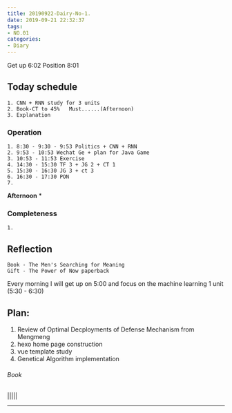 ```yaml
---
title: 20190922-Dairy-No-1.
date: 2019-09-21 22:32:37
tags:
- NO.01
categories:
- Diary
---
```



Get up 6:02  Position 8:01

## Today schedule 
	1. CNN + RNN study for 3 units
	2. Book-CT to 45% 	Must......(Afternoon)
	3. Explanation

### Operation
	1. 8:30 - 9:30 - 9:53 Politics + CNN + RNN
	2. 9:53 - 10:53 Wechat Ge + plan for Java Game
	3. 10:53 - 11:53 Exercise
	4. 14:30 - 15:30 TF 3 + JG 2 + CT 1
	5. 15:30 - 16:30 JG 3 + ct 3
	6. 16:30 - 17:30 PON
	7. 
**Afternoon** 
	* 

	

### Completeness
	1. 


## Reflection
 	Book - The Men's Searching for Meaning
 	Gift - The Power of Now paperback

 Every morning I will get up on 5:00 and focus on the machine learning 1 unit (5:30 - 6:30)


## Plan: 
1. Review of Optimal Decployments of Defense Mechanism from Mengmeng
2. hexo home page construction 
3. vue template study
4. Genetical Algorithm implementation

###### Book

|||||


---





